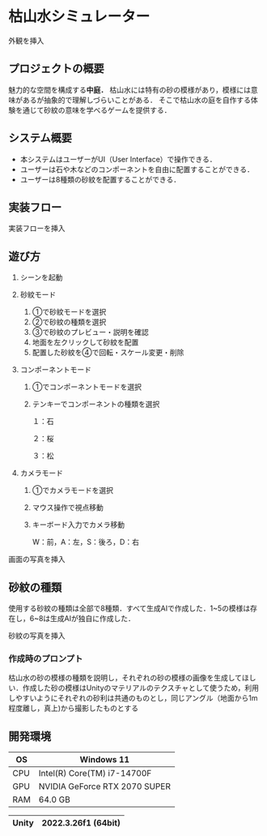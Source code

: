 # 枯山水シミュレーター

外観を挿入

## プロジェクトの概要

魅力的な空間を構成する**中庭．**
枯山水には特有の砂の模様があり，模様には意味があるが抽象的で理解しづらいことがある．
そこで枯山水の庭を自作する体験を通じて砂紋の意味を学べるゲームを提供する．

## システム概要

- 本システムはユーザーがUI（User Interface）で操作できる．
- ユーザーは石や木などのコンポーネントを自由に配置することができる．
- ユーザーは8種類の砂紋を配置することができる．

## 実装フロー

実装フローを挿入

## 遊び方

1. シーンを起動
2. 砂紋モード
    1. ①で砂紋モードを選択
    2. ②で砂紋の種類を選択
    3. ③で砂紋のプレビュー・説明を確認
    4. 地面を左クリックして砂紋を配置
    5. 配置した砂紋を④で回転・スケール変更・削除
3. コンポーネントモード
    1. ①でコンポーネントモードを選択
    2. テンキーでコンポーネントの種類を選択
        
        １：石
        
        ２：桜
        
        ３：松
        
4. カメラモード
    1. ①でカメラモードを選択
    2. マウス操作で視点移動
    3. キーボード入力でカメラ移動
        
        W：前，A：左，S：後ろ，D：右
        

画面の写真を挿入

## 砂紋の種類

使用する砂紋の種類は全部で8種類．すべて生成AIで作成した．1~5の模様は存在し，6~8は生成AIが独自に作成した．

砂紋の写真を挿入

### 作成時のプロンプト

<aside>

枯山水の砂の模様の種類を説明し，それぞれの砂の模様の画像を生成してほしい．作成した砂の模様はUnityのマテリアルのテクスチャとして使うため，利用しやすいようにそれぞれの砂利は共通のものとし，同じアングル（地面から1m程度離し，真上)から撮影したものとする

</aside>

## 開発環境

| OS | Windows 11 |
| --- | --- |
| CPU | Intel(R) Core(TM) i7-14700F |
| GPU | NVIDIA GeForce RTX 2070 SUPER |
| RAM | 64.0 GB |

| Unity | 2022.3.26f1 (64bit) |
| --- | --- |